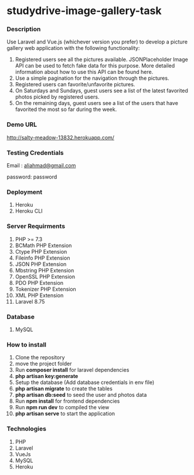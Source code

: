# studydrive-image-gallery-task

### Description ###

Use Laravel and Vue.js (whichever version you prefer) to develop a picture gallery web application with the following functionality: 
1. Registered users see all the pictures available. JSONPlaceholder Image API can be used to fetch fake data for this purpose. More detailed information about how to use this API can be found here. 
2. Use a simple pagination for the navigation through the pictures. 
4. Registered users can favorite/unfavorite pictures.
6. On Saturdays and Sundays, guest users see a list of the latest favorited photos picked by registered users. 
8. On the remaining days, guest users see a list of the users that have favorited the most so far during the week.


### Demo URL ###
http://salty-meadow-13832.herokuapp.com/

### Testing Credentials ###
  Email :  aliahmad@gmail.com
  
  password:  password


### Deployment ###
  1. Heroku
  2. Heroku CLI

### Server Requirments ###

1. PHP >= 7.3
2. BCMath PHP Extension
3. Ctype PHP Extension
4. Fileinfo PHP Extension
5. JSON PHP Extension
6. Mbstring PHP Extension
7. OpenSSL PHP Extension
8. PDO PHP Extension
9. Tokenizer PHP Extension
10. XML PHP Extension
11. Laravel 8.75

### Database ###
  1. MySQL
  
###  How to install ###
1. Clone the repository
2. move the project folder
3. Run **composer install** for laravel dependencies
4. **php artisan key:generate**
5. Setup the database (Add database credentials in env file)
6. **php artisan migrate** to create the tables
7. **php artisan db:seed** to seed the user and photos data
8. Run **npm install** for frontend dependencies
9. Run **npm run dev** to compiled the view
10. **php artisan serve** to start the application

### Technologies ###
1. PHP
2. Laravel
3. VueJs
4. MySQL
5. Heroku


